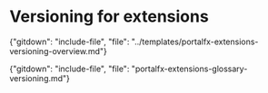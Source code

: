 
# Versioning for extensions

<!-- required overview document. -->

  {"gitdown": "include-file", "file": "../templates/portalfx-extensions-versioning-overview.md"} 
   
<!-- required Glossary document. -->

{"gitdown": "include-file", "file": "portalfx-extensions-glossary-versioning.md"}